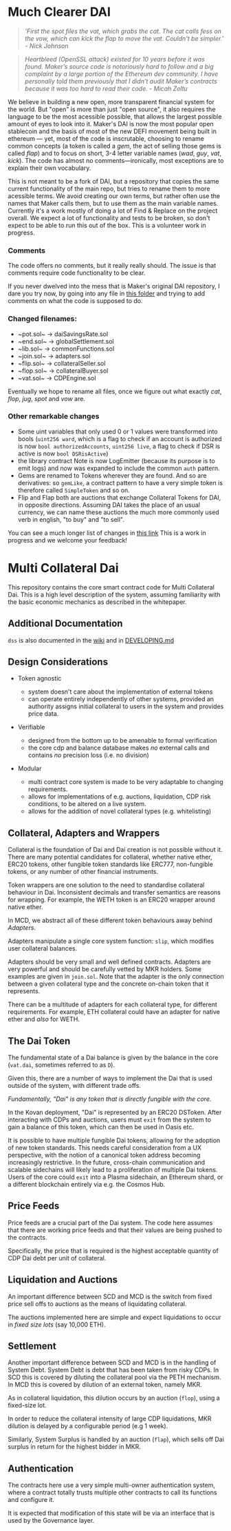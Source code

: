 # Much Clearer DAI

> _'First the spot files the vat, which grabs the cat. The cat calls fess on the vow, which can kick the flap to move the vat. Couldn't be simpler.' - Nick Johnson_

> _Heartbleed (OpenSSL attack) existed for 10 years before it was found. Maker’s source code is notoriously hard to follow and a big complaint by a large portion of the Ethereum dev community. I have personally told them previously that I didn’t audit Maker’s contracts because it was too hard to read their code. - Micah Zoltu_

We believe in building a new open, more transparent financial system for the world. But "open" is more than just "open source", it also requires the language to be the most acessible possible, that allows the largest possible amount of eyes to look into it. Maker's DAI is now the most popular open stablecoin and the basis of most of the new DEFI movement being built in ethereum — yet, most of the code is inscrutable, choosing to rename common concepts (a token is called a _gem_, the act of selling those gems is called _flap_) and to focus on short, 3-4 letter variable names (_wad_, _guy_, _vat_, _kick_). The code has almost no comments—ironically, most exceptions are to explain their own vocabulary.

This is not meant to be a fork of DAI, but a repository that copies the same current functionality of the main repo, but tries to rename them to more acessible terms. We avoid creating our own terms, but rather often use the names that Maker calls them, but to use them as the main variable names. Currently it's a work mostly of doing a lot of Find & Replace on the project overall. We expect a lot of functionality and tests to be broken, so don't expect to be able to run this out of the box. This is a volunteer work in progress.

### Comments
The code offers no comments, but it really really should. The issue is that comments require code functionality to be clear.

If you never dwelved into the mess that is Maker's original DAI repository, I dare you try now, by going into any file in [this folder](https://github.com/alexvansande/MuchClearerDAI/tree/master/src) and trying to add comments on what the code is supposed to do.

### Changed filenames:

- ~pot.sol~ -> daiSavingsRate.sol
- ~end.sol~ -> globalSettlement.sol
- ~lib.sol~ -> commonFunctions.sol
- ~join.sol~ -> adapters.sol
- ~flip.sol~ -> collateralSeller.sol
- ~flop.sol~ -> collateralBuyer.sol
- ~vat.sol~ -> CDPEngine.sol

Eventually we hope to rename all files, once we figure out what exactly *cat*, *flop*, *jug*, *spot* and *vow* are. 


### Other remarkable changes 

* Some uint variables that only used 0 or 1 values were transformed into bools (`uint256 ward`, which is a flag to check if an account is authorized is now `bool authorizedAccounts`, `uint256 live`, a flag to check if DSR is active is now `bool DSRisActive`)
* the library contract Note is now LogEmitter (because its purpose is to emit logs) and now was expanded to include the common `auth` pattern.
* Gems are renamed to Tokens wherever they are found. And so are derivatives: so `gemLike`, a contract pattern to have a very simple token is therefore called `SimpleToken` and so on.
* Flip and Flap both are auctions that exchange Collateral Tokens for DAI, in opposite directions. Assuming DAI takes the place of an usual currency, we can name these auctions the much more commonly used verb in english, "to buy" and "to sell".

You can see a much longer list of changes in [this link](https://github.com/makerdao/dss/compare/master...alexvansande:master)
This is a work in progress and we welcome your feedback!



# Multi Collateral Dai

This repository contains the core smart contract code for Multi
Collateral Dai. This is a high level description of the system, assuming
familiarity with the basic economic mechanics as described in the
whitepaper.

## Additional Documentation

`dss` is also documented in the [wiki](https://github.com/makerdao/dss/wiki) and in [DEVELOPING.md](https://github.com/makerdao/dss/blob/master/DEVELOPING.md)

## Design Considerations

- Token agnostic

  - system doesn't care about the implementation of external tokens
  - can operate entirely independently of other systems, provided an authority assigns
    initial collateral to users in the system and provides price data.

- Verifiable

  - designed from the bottom up to be amenable to formal verification
  - the core cdp and balance database makes _no_ external calls and
    contains _no_ precision loss (i.e. no division)

- Modular
  - multi contract core system is made to be very adaptable to changing
    requirements.
  - allows for implementations of e.g. auctions, liquidation, CDP risk
    conditions, to be altered on a live system.
  - allows for the addition of novel collateral types (e.g. whitelisting)

## Collateral, Adapters and Wrappers

Collateral is the foundation of Dai and Dai creation is not possible
without it. There are many potential candidates for collateral, whether
native ether, ERC20 tokens, other fungible token standards like ERC777,
non-fungible tokens, or any number of other financial instruments.

Token wrappers are one solution to the need to standardise collateral
behaviour in Dai. Inconsistent decimals and transfer semantics are
reasons for wrapping. For example, the WETH token is an ERC20 wrapper
around native ether.

In MCD, we abstract all of these different token behaviours away behind
_Adapters_.

Adapters manipulate a single core system function: `slip`, which
modifies user collateral balances.

Adapters should be very small and well defined contracts. Adapters are
very powerful and should be carefully vetted by MKR holders. Some
examples are given in `join.sol`. Note that the adapter is the only
connection between a given collateral type and the concrete on-chain
token that it represents.

There can be a multitude of adapters for each collateral type, for
different requirements. For example, ETH collateral could have an
adapter for native ether and _also_ for WETH.

## The Dai Token

The fundamental state of a Dai balance is given by the balance in the
core (`vat.dai`, sometimes referred to as `D`).

Given this, there are a number of ways to implement the Dai that is used
outside of the system, with different trade offs.

_Fundamentally, "Dai" is any token that is directly fungible with the
core._

In the Kovan deployment, "Dai" is represented by an ERC20 DSToken.
After interacting with CDPs and auctions, users must `exit` from the
system to gain a balance of this token, which can then be used in Oasis
etc.

It is possible to have multiple fungible Dai tokens, allowing for the
adoption of new token standards. This needs careful consideration from a
UX perspective, with the notion of a canonical token address becoming
increasingly restrictive. In the future, cross-chain communication and
scalable sidechains will likely lead to a proliferation of multiple Dai
tokens. Users of the core could `exit` into a Plasma sidechain, an
Ethereum shard, or a different blockchain entirely via e.g. the Cosmos
Hub.

## Price Feeds

Price feeds are a crucial part of the Dai system. The code here assumes
that there are working price feeds and that their values are being
pushed to the contracts.

Specifically, the price that is required is the highest acceptable
quantity of CDP Dai debt per unit of collateral.

## Liquidation and Auctions

An important difference between SCD and MCD is the switch from fixed
price sell offs to auctions as the means of liquidating collateral.

The auctions implemented here are simple and expect liquidations to
occur in _fixed size lots_ (say 10,000 ETH).

## Settlement

Another important difference between SCD and MCD is in the handling of
System Debt. System Debt is debt that has been taken from risky CDPs.
In SCD this is covered by diluting the collateral pool via the PETH
mechanism. In MCD this is covered by dilution of an external token,
namely MKR.

As in collateral liquidation, this dilution occurs by an auction
(`flop`), using a fixed-size lot.

In order to reduce the collateral intensity of large CDP liquidations,
MKR dilution is delayed by a configurable period (e.g 1 week).

Similarly, System Surplus is handled by an auction (`flap`), which sells
off Dai surplus in return for the highest bidder in MKR.

## Authentication

The contracts here use a very simple multi-owner authentication system,
where a contract totally trusts multiple other contracts to call its
functions and configure it.

It is expected that modification of this state will be via an interface
that is used by the Governance layer.
